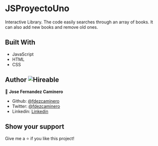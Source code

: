 # JSProyectoUno

Interactive Library. The code easily searches through an array of books. It can also add new books and remove old ones.

## Built With

- JavaScript
- HTML
- CSS

## Author ![Hireable](https://img.shields.io/badge/HIREABLE-YES-yellowgreen&?style=for-the-badge)

👤 **Jose Fernandez Caminero**
- Github: [@fdezcaminero](https://github.com/fdezcaminero)
- Twitter: [@fdezcaminero](https://twitter.com/fdezcaminero)
- Linkedin: [Linkedin](https://www.linkedin.com/in/fdezcaminero/)

## Show your support

Give me a ⭐️ if you like this project!
